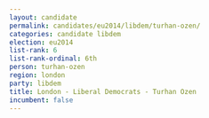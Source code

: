 ```yaml
---
layout: candidate
permalink: candidates/eu2014/libdem/turhan-ozen/
categories: candidate libdem
election: eu2014
list-rank: 6
list-rank-ordinal: 6th
person: turhan-ozen
region: london
party: libdem
title: London - Liberal Democrats - Turhan Ozen
incumbent: false
---
```

